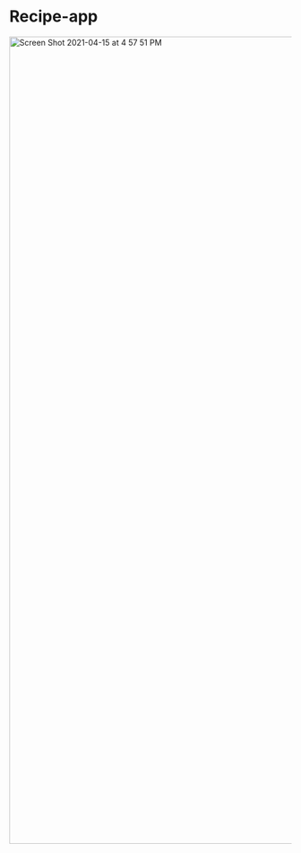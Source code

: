# Recipe-app

<img width="1440" alt="Screen Shot 2021-04-15 at 4 57 51 PM" src="https://user-images.githubusercontent.com/52810541/114862146-cf9e0280-9e0b-11eb-978f-e95d4f35540d.png">
